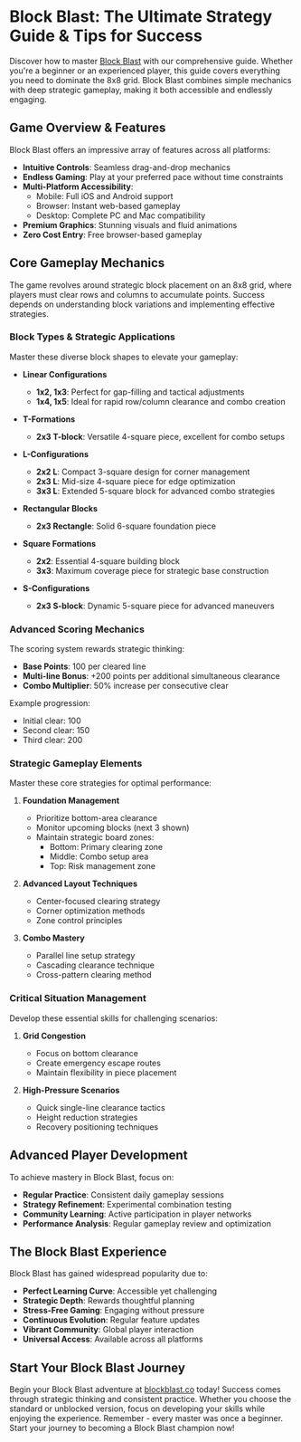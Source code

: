 # Block Blast: The Ultimate Strategy Guide & Tips for Success

Discover how to master [Block Blast](https://blockblast.co) with our comprehensive guide. Whether you're a beginner or an experienced player, this guide covers everything you need to dominate the 8x8 grid. Block Blast combines simple mechanics with deep strategic gameplay, making it both accessible and endlessly engaging.

## Game Overview & Features

Block Blast offers an impressive array of features across all platforms:

- **Intuitive Controls**: Seamless drag-and-drop mechanics
- **Endless Gaming**: Play at your preferred pace without time constraints
- **Multi-Platform Accessibility**: 
  - Mobile: Full iOS and Android support
  - Browser: Instant web-based gameplay
  - Desktop: Complete PC and Mac compatibility
- **Premium Graphics**: Stunning visuals and fluid animations
- **Zero Cost Entry**: Free browser-based gameplay

## Core Gameplay Mechanics

The game revolves around strategic block placement on an 8x8 grid, where players must clear rows and columns to accumulate points. Success depends on understanding block variations and implementing effective strategies.

### Block Types & Strategic Applications

Master these diverse block shapes to elevate your gameplay:

- **Linear Configurations**
  - **1x2, 1x3**: Perfect for gap-filling and tactical adjustments
  - **1x4, 1x5**: Ideal for rapid row/column clearance and combo creation

- **T-Formations**
  - **2x3 T-block**: Versatile 4-square piece, excellent for combo setups

- **L-Configurations**
  - **2x2 L**: Compact 3-square design for corner management
  - **2x3 L**: Mid-size 4-square piece for edge optimization
  - **3x3 L**: Extended 5-square block for advanced combo strategies

- **Rectangular Blocks**
  - **2x3 Rectangle**: Solid 6-square foundation piece

- **Square Formations**
  - **2x2**: Essential 4-square building block
  - **3x3**: Maximum coverage piece for strategic base construction

- **S-Configurations**
  - **2x3 S-block**: Dynamic 5-square piece for advanced maneuvers

### Advanced Scoring Mechanics

The scoring system rewards strategic thinking:

- **Base Points**: 100 per cleared line
- **Multi-line Bonus**: +200 points per additional simultaneous clearance
- **Combo Multiplier**: 50% increase per consecutive clear

Example progression:
- Initial clear: 100
- Second clear: 150
- Third clear: 200

### Strategic Gameplay Elements

Master these core strategies for optimal performance:

1. **Foundation Management**
   - Prioritize bottom-area clearance
   - Monitor upcoming blocks (next 3 shown)
   - Maintain strategic board zones:
     - Bottom: Primary clearing zone
     - Middle: Combo setup area
     - Top: Risk management zone

2. **Advanced Layout Techniques**
   - Center-focused clearing strategy
   - Corner optimization methods
   - Zone control principles

3. **Combo Mastery**
   - Parallel line setup strategy
   - Cascading clearance technique
   - Cross-pattern clearing method

### Critical Situation Management

Develop these essential skills for challenging scenarios:

1. **Grid Congestion**
   - Focus on bottom clearance
   - Create emergency escape routes
   - Maintain flexibility in piece placement

2. **High-Pressure Scenarios**
   - Quick single-line clearance tactics
   - Height reduction strategies
   - Recovery positioning techniques

## Advanced Player Development

To achieve mastery in Block Blast, focus on:

- **Regular Practice**: Consistent daily gameplay sessions
- **Strategy Refinement**: Experimental combination testing
- **Community Learning**: Active participation in player networks
- **Performance Analysis**: Regular gameplay review and optimization

## The Block Blast Experience

Block Blast has gained widespread popularity due to:

- **Perfect Learning Curve**: Accessible yet challenging
- **Strategic Depth**: Rewards thoughtful planning
- **Stress-Free Gaming**: Engaging without pressure
- **Continuous Evolution**: Regular feature updates
- **Vibrant Community**: Global player interaction
- **Universal Access**: Available across all platforms

## Start Your Block Blast Journey

Begin your Block Blast adventure at [blockblast.co](https://blockblast.co) today! Success comes through strategic thinking and consistent practice. Whether you choose the standard or unblocked version, focus on developing your skills while enjoying the experience. Remember - every master was once a beginner. Start your journey to becoming a Block Blast champion now!
